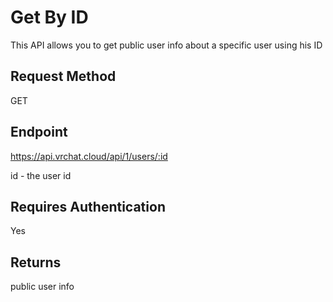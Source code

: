 # Get By ID

This API allows you to get public user info about a specific user using his ID

## Request Method 
GET

## Endpoint
https://api.vrchat.cloud/api/1/users/:id

id - the user id

## Requires Authentication
Yes

## Returns 
public user info